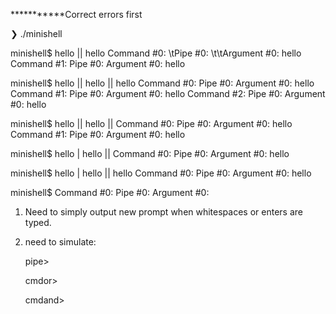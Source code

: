 
***********Correct errors first

❯ ./minishell

minishell$ hello || hello
Command #0:
	\tPipe #0:
		\t\tArgument #0: hello
Command #1:
	Pipe #0:
		Argument #0: hello

minishell$ hello || hello || hello
Command #0:
	Pipe #0:
		Argument #0: hello
Command #1:
	Pipe #0:
		Argument #0: hello
Command #2:
	Pipe #0:
		Argument #0: hello

minishell$ hello || hello ||
Command #0:
	Pipe #0:
		Argument #0: hello
Command #1:
	Pipe #0:
		Argument #0: hello
  
minishell$ hello | hello ||
Command #0:
	Pipe #0:
		Argument #0: hello

minishell$ hello | hello || hello
Command #0:
	Pipe #0:
		Argument #0: hello

minishell$
Command #0:
	Pipe #0:
		Argument #0:




1. Need to simply output new prompt when whitespaces or enters are typed.
2. need to simulate:

	pipe>
	
	cmdor>
	
	cmdand>

